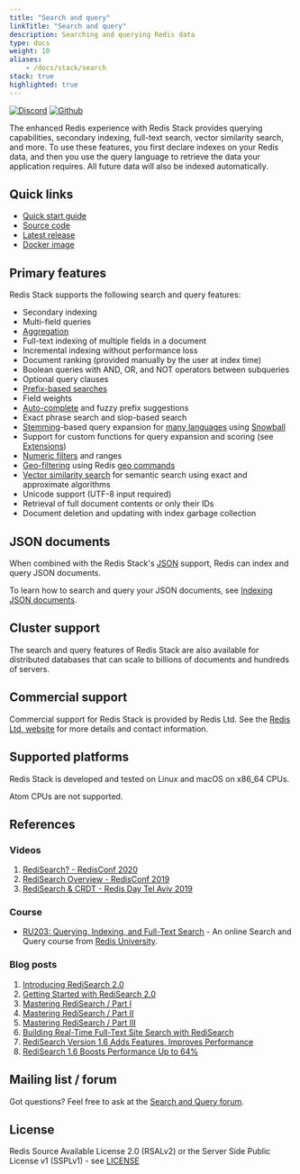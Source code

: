 ```yaml
---
title: "Search and query"
linkTitle: "Search and query"
description: Searching and querying Redis data
type: docs
weight: 10
aliases: 
    - /docs/stack/search
stack: true
highlighted: true
---
```


[![Discord](https://img.shields.io/discord/697882427875393627?style=flat-square)](https://discord.gg/xTbqgTB)
[![Github](https://img.shields.io/static/v1?label=&message=repository&color=5961FF&logo=github)](https://github.com/RediSearch/RediSearch/)

The enhanced Redis experience with Redis Stack provides querying capabilities, secondary indexing, full-text search, vector similarity search, and more. To use these features, you first declare indexes on your Redis data, and then you use the query language to retrieve the data your application requires. All future data will also be indexed automatically.

## Quick links
  - [Quick start guide](/docs/interact/search-and-query/quickstart/)
  - [Source code](https://github.com/RediSearch/RediSearch)
  - [Latest release](https://github.com/RediSearch/RediSearch/releases)
  - [Docker image](https://hub.docker.com/r/redis/redis-stack-server/)

## Primary features

Redis Stack supports the following search and query features:

* Secondary indexing
* Multi-field queries
* [Aggregation](/docs/interact/search-and-query/search/aggregations/)
* Full-text indexing of multiple fields in a document
* Incremental indexing without performance loss
* Document ranking (provided manually by the user at index time)
* Boolean queries with AND, OR, and NOT operators between subqueries
* Optional query clauses
* [Prefix-based searches](/docs/interact/search-and-query/query/#prefix-matching)
* Field weights
* [Auto-complete](/docs/interact/search-and-query/administration/overview/#auto-complete) and fuzzy prefix suggestions
* Exact phrase search and slop-based search
* [Stemming](/docs/interact/search-and-query/advanced-concepts/stemming/)-based query expansion for [many languages](/docs/interact/search-and-query/advanced-concepts/stemming//#supported-languages) using [Snowball](http://snowballstem.org/)
* Support for custom functions for query expansion and scoring (see [Extensions](/docs/interact/search-and-query/administration/extensions/))
* [Numeric filters](/docs/interact/search-and-query/query/#numeric-filters) and ranges
* [Geo-filtering](/docs/interact/search-and-query/query/#geo-filters) using Redis [geo commands](/commands/?group=geo)
* [Vector similarity search](/docs/interact/search-and-query/query/#vector-similarity-search) for semantic search using exact and approximate algorithms
* Unicode support (UTF-8 input required)
* Retrieval of full document contents or only their IDs
* Document deletion and updating with index garbage collection


## JSON documents

When combined with the Redis Stack's [JSON](/docs/data-types/json/) support, Redis can index and query JSON documents.

To learn how to search and query your JSON documents, see [Indexing JSON documents](/docs/interact/search-and-query/indexing/).

## Cluster support

The search and query features of Redis Stack are also available for distributed databases that can scale to billions of documents and hundreds of servers.

## Commercial support

Commercial support for Redis Stack is provided by Redis Ltd. See the [Redis Ltd. website](https://redis.com/redis-enterprise/technology/redis-search/#sds) for more details and contact information.

## Supported platforms
Redis Stack is developed and tested on Linux and macOS on x86_64 CPUs.

Atom CPUs are not supported.

## References
### Videos
1. [RediSearch? - RedisConf 2020](https://youtu.be/9R29LLWquME)
1. [RediSearch Overview - RedisConf 2019](https://youtu.be/AwnEhr9BO74)
1. [RediSearch & CRDT - Redis Day Tel Aviv 2019](https://youtu.be/OGC6Mx9E3jU)


### Course
* [RU203: Querying, Indexing, and Full-Text Search](https://university.redis.com/courses/ru203/) - An online Search and Query course from [Redis University](https://university.redis.com/).

### Blog posts
1. [Introducing RediSearch 2.0](https://redis.com/blog/introducing-redisearch-2-0/)
1. [Getting Started with RediSearch 2.0](https://redis.com/blog/getting-started-with-redisearch-2-0/)
1. [Mastering RediSearch / Part I](https://redis.com/blog/mastering-redisearch-part/)
1. [Mastering RediSearch / Part II](https://redis.com/blog/mastering-redisearch-part-ii/)
1. [Mastering RediSearch / Part III](https://redis.com/blog/mastering-redisearch-part-iii/)
1. [Building Real-Time Full-Text Site Search with RediSearch](https://redis.com/blog/building-real-time-full-text-site-search-with-redisearch/)
1. [RediSearch Version 1.6 Adds Features, Improves Performance](https://redis.com/blog/redisearch-version-1-6-adds-features-improves-performance/)
1. [RediSearch 1.6 Boosts Performance Up to 64%](https://redis.com/blog/redisearch-1-6-boosts-performance-up-to-64/)

## Mailing list / forum

Got questions? Feel free to ask at the [Search and Query forum](https://forum.redis.com/c/modules/redisearch/).

## License

Redis Source Available License 2.0 (RSALv2) or the Server Side Public License v1 (SSPLv1) - see [LICENSE](https://raw.githubusercontent.com/RediSearch/RediSearch/master/LICENSE.txt)
